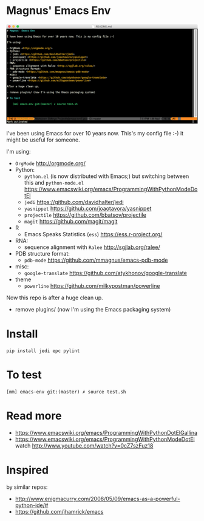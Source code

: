 # Magnus' Emacs Env

![](screenshot.png)

I've been using Emacs for over 10 years now. This's my config file :-) it might be useful for someone.

I'm using:

- `OrgMode` <http://orgmode.org/>
- Python:
  - ``python.el`` (is now distributed with Emacs;) but switching between this and ``python-mode.el`` <https://www.emacswiki.org/emacs/ProgrammingWithPythonModeDotEl>
  - ``jedi`` <https://github.com/davidhalter/jedi>
  - ``yasnippet`` <https://github.com/joaotavora/yasnippet>
  - ``projectile`` <https://github.com/bbatsov/projectile>
  - ``magit`` <https://github.com/magit/magit>
- R
  - Emacs Speaks Statistics (``ess``) <https://ess.r-project.org/>
- RNA:
  - sequence alignment with ``Ralee`` <http://sgjlab.org/ralee/>
- PDB structure format:
  - `pdb-mode` <https://github.com/mmagnus/emacs-pdb-mode>
- misc:
  - `google-translate` <https://github.com/atykhonov/google-translate>
- theme
  - `powerline` <https://github.com/milkypostman/powerline>

Now this repo is after a huge clean up. 

- remove plugins/ (now I'm using the Emacs packaging system)

# Install

    pip install jedi epc pylint 

# To test

    [mm] emacs-env git:(master) ✗ source test.sh

# Read more

- https://www.emacswiki.org/emacs/ProgrammingWithPythonDotElGallina
- https://www.emacswiki.org/emacs/ProgrammingWithPythonModeDotEl watch http://www.youtube.com/watch?v=0cZ7szFuz18

# Inspired
by similar repos:

- http://www.enigmacurry.com/2008/05/09/emacs-as-a-powerful-python-ide/# 
- https://github.com/jhamrick/emacs
